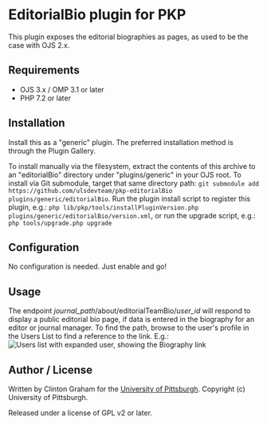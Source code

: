# EditorialBio plugin for PKP

This plugin exposes the editorial biographies as pages, as used to be the case with OJS 2.x.

## Requirements

* OJS 3.x / OMP 3.1 or later
* PHP 7.2 or later

## Installation

Install this as a "generic" plugin. The preferred installation method is through the Plugin Gallery.

To install manually via the filesystem, extract the contents of this archive to an "editorialBio" directory under "plugins/generic" in your OJS root.  To install via Git submodule, target that same directory path: `git submodule add https://github.com/ulsdevteam/pkp-editorialBio plugins/generic/editorialBio`.  Run the plugin install script to register this plugin, e.g.: `php lib/pkp/tools/installPluginVersion.php plugins/generic/editorialBio/version.xml`, or run the upgrade script, e.g.: `php tools/upgrade.php upgrade`

## Configuration

No configuration is needed.  Just enable and go!

## Usage

The endpoint *journal_path*/about/editorialTeamBio/*user_id* will respond to display a public editorial bio page, if data is entered in the biography for an editor or journal manager.  To find the path, browse to the user's profile in the Users List to find a reference to the link. E.g.:
![Users list with expanded user, showing the Biography link](bio-link-example.png)

## Author / License

Written by Clinton Graham for the [University of Pittsburgh](http://www.pitt.edu).  Copyright (c) University of Pittsburgh.

Released under a license of GPL v2 or later.
